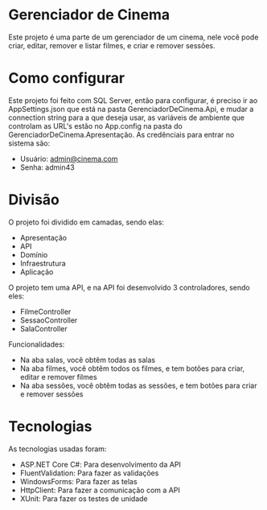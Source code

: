 # Gerenciador de Cinema
Este projeto é uma parte de um gerenciador de um cinema, nele você pode criar, editar, remover e listar filmes, e criar e remover sessões.

# Como configurar
Este projeto foi feito com SQL Server, então para configurar, é preciso ir ao AppSettings.json que está na pasta GerenciadorDeCinema.Api, e mudar a connection string para a que deseja usar, as variáveis de ambiente que controlam as URL's estão no App.config na pasta do GerenciadorDeCinema.Apresentação.
As credênciais para entrar no sistema são:
 - Usuário: admin@cinema.com
 - Senha: admin43

# Divisão
O projeto foi dividido em camadas, sendo elas:
 - Apresentação
 - API
 - Domínio
 - Infraestrutura
 - Aplicação

O projeto tem uma API, e na API foi desenvolvido 3 controladores, sendo eles:
- FilmeController
- SessaoController
- SalaController

Funcionalidades:
- Na aba salas, você obtêm todas as salas
- Na aba filmes, você obtêm todos os filmes, e tem botões para criar, editar e remover filmes
- Na aba sessões, você obtêm todas as sessões, e tem botões para criar e remover sessões

# Tecnologias
As tecnologias usadas foram:
 - ASP.NET Core C#: Para desenvolvimento da API
 - FluentValidation: Para fazer as validações
 - WindowsForms: Para fazer as telas
 - HttpClient: Para fazer a comunicação com a API
 - XUnit: Para fazer os testes de unidade
